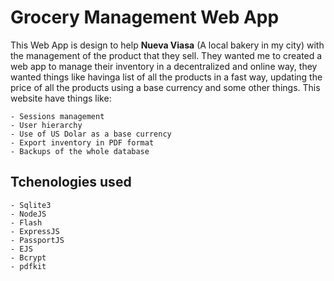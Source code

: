# Grocery Management Web App

This Web App is design to help **Nueva Viasa** (A local bakery in my city) with the management of the product that they sell. They wanted me to created a web app to manage their inventory in a decentralized and online way, they wanted things like havinga list of all the products in a fast way, updating the price of all the products using a base currency and some other things. This website have things like:

	- Sessions management
	- User hierarchy
	- Use of US Dolar as a base currency
	- Export inventory in PDF format
	- Backups of the whole database

## Tchenologies used

	- Sqlite3
	- NodeJS
	- Flash
	- ExpressJS
	- PassportJS
	- EJS
	- Bcrypt
	- pdfkit
